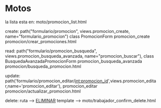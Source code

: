 # Motos
la lista esta en:
moto/promocion_list.html

create:
    path("formulario/promocion", views.promocion_create, name="formulario_promocion")
    class PromocionForm
    promocion_create
    promocion/crear_promociones.html

read:
    path("formulario/promocion_busqueda", views.promocion_busqueda_avanzada, name="promocion_buscar"),
    class BusquedaAvanzadaPromocionForm
    promocion_busqueda_avanzada
    promocion/busqueda_promocion.html

update:
    path('formulario/promocion_editar/<int:promocion_id>',views.promocion_editar,name='promocion_editar'),
    promocion_editar
    promocion/actualizar_promocion.html

delete:
    ruta --> <a href="/automatic-crud/moto/promocion/logic-delete/2/">ELIMINAR</a>
    template --> moto/trabajador_confirm_delete.html

